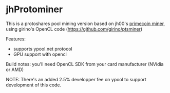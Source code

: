 jhProtominer
============

This is a protoshares pool mining version
based on jh00's [primecoin miner](https://github.com/jh00/jhProtominer),
using girino's OpenCL code (https://github.com/girino/ptsminer)

Features:
- supports ypool.net protocol
- GPU support with opencl 

Build notes:
you'll need OpenCL SDK from your card manufacturer (NVidia or AMD)

NOTE:
There's an added 2.5% developper fee on ypool to support development of this code.